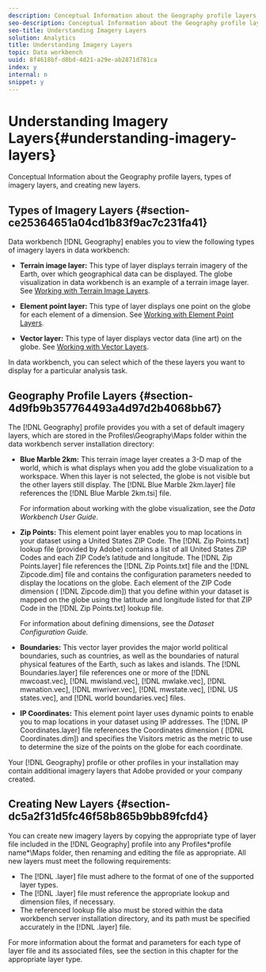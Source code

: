 ```yaml
---
description: Conceptual Information about the Geography profile layers, types of imagery layers, and creating new layers.
seo-description: Conceptual Information about the Geography profile layers, types of imagery layers, and creating new layers.
seo-title: Understanding Imagery Layers
solution: Analytics
title: Understanding Imagery Layers
topic: Data workbench
uuid: 8f4618bf-d8bd-4d21-a29e-ab2871d781ca
index: y
internal: n
snippet: y
---
```


# Understanding Imagery Layers{#understanding-imagery-layers}

Conceptual Information about the Geography profile layers, types of imagery layers, and creating new layers.

## Types of Imagery Layers {#section-ce25364651a04cd1b83f9ac7c231fa41}

Data workbench [!DNL Geography] enables you to view the following types of imagery layers in data workbench:

* **Terrain image layer:** This type of layer displays terrain imagery of the Earth, over which geographical data can be displayed. The globe visualization in data workbench is an example of a terrain image layer. See [Working with Terrain Image Layers](../../../home/c-geo-oview/c-wk-img-lyrs/c-trn-img-lyrs/c-trn-img-lyrs.md#concept-8a0a16013e824ac29f35a0349b5d8ccf). 

* **Element point layer:** This type of layer displays one point on the globe for each element of a dimension. See [Working with Element Point Layers](../../../home/c-geo-oview/c-wk-img-lyrs/c-elmt-pt-lyrs/c-elmt-pt-lyrs.md#concept-52b3262ab4e042a18956be8809638af9). 

* **Vector layer:** This type of layer displays vector data (line art) on the globe. See [Working with Vector Layers](../../../home/c-geo-oview/c-wk-img-lyrs/c-wk-vctr-lyrs/c-wk-vctr-lyrs.md#concept-a2c9e8155f554cbe96ee3aaf44f2d620).

In data workbench, you can select which of the these layers you want to display for a particular analysis task.

## Geography Profile Layers {#section-4d9fb9b357764493a4d97d2b4068bb67}

The [!DNL Geography] profile provides you with a set of default imagery layers, which are stored in the Profiles\Geography\Maps folder within the data workbench server installation directory:

* **Blue Marble 2km:** This terrain image layer creates a 3-D map of the world, which is what displays when you add the globe visualization to a workspace. When this layer is not selected, the globe is not visible but the other layers still display. The [!DNL Blue Marble 2km.layer] file references the [!DNL Blue Marble 2km.tsi] file.

  For information about working with the globe visualization, see the *Data Workbench User Guide*. 

* **Zip Points:** This element point layer enables you to map locations in your dataset using a United States ZIP Code. The [!DNL Zip Points.txt] lookup file (provided by Adobe) contains a list of all United States ZIP Codes and each ZIP Code’s latitude and longitude. The [!DNL Zip Points.layer] file references the [!DNL Zip Points.txt] file and the [!DNL Zipcode.dim] file and contains the configuration parameters needed to display the locations on the globe. Each element of the ZIP Code dimension ( [!DNL Zipcode.dim]) that you define within your dataset is mapped on the globe using the latitude and longitude listed for that ZIP Code in the [!DNL Zip Points.txt] lookup file.

  For information about defining dimensions, see the *Dataset Configuration Guide.* 

* **Boundaries:** This vector layer provides the major world political boundaries, such as countries, as well as the boundaries of natural physical features of the Earth, such as lakes and islands. The [!DNL Boundaries.layer] file references one or more of the [!DNL mwcoast.vec], [!DNL mwisland.vec], [!DNL mwlake.vec], [!DNL mwnation.vec], [!DNL mwriver.vec], [!DNL mwstate.vec], [!DNL US states.vec], and [!DNL world boundaries.vec] files. 

* **IP Coordinates:** This element point layer uses dynamic points to enable you to map locations in your dataset using IP addresses. The [!DNL IP Coordinates.layer] file references the Coordinates dimension ( [!DNL Coordinates.dim]) and specifies the Visitors metric as the metric to use to determine the size of the points on the globe for each coordinate.

Your [!DNL Geography] profile or other profiles in your installation may contain additional imagery layers that Adobe provided or your company created.

## Creating New Layers {#section-dc5a2f31d5fc46f58b865b9bb89fcfd4}

You can create new imagery layers by copying the appropriate type of layer file included in the [!DNL Geography] profile into any Profiles\*profile name*\Maps folder, then renaming and editing the file as appropriate. All new layers must meet the following requirements:

* The [!DNL .layer] file must adhere to the format of one of the supported layer types. 
* The [!DNL .layer] file must reference the appropriate lookup and dimension files, if necessary. 
* The referenced lookup file also must be stored within the data workbench server installation directory, and its path must be specified accurately in the [!DNL .layer] file.

For more information about the format and parameters for each type of layer file and its associated files, see the section in this chapter for the appropriate layer type. 
